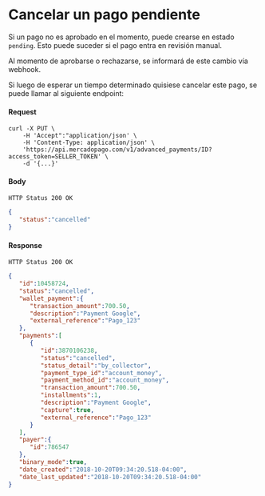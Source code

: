 # Cancelar un pago pendiente

Si un pago no es aprobado en el momento, puede crearse en estado `pending`. Esto puede suceder si el pago entra en revisión manual. 

Al momento de aprobarse o rechazarse, se informará de este cambio vía webhook. 

Si luego de esperar un tiempo determinado quisiese cancelar este pago, se puede llamar al siguiente endpoint:


#### Request
```curl
curl -X PUT \
    -H 'Accept":"application/json' \
    -H 'Content-Type: application/json' \
    'https://api.mercadopago.com/v1/advanced_payments/ID?access_token=SELLER_TOKEN' \
    -d '{...}'
```

#### Body
`HTTP Status 200 OK`
```json
{
   "status":"cancelled"
}
```

#### Response
`HTTP Status 200 OK`
```json
{
   "id":10458724,
   "status":"cancelled",
   "wallet_payment":{
      "transaction_amount":700.50,
      "description":"Payment Google",
      "external_reference":"Pago_123"
   },
   "payments":[
      {
         "id":3870106238,
         "status":"cancelled",
         "status_detail":"by_collector",
         "payment_type_id":"account_money",
         "payment_method_id":"account_money",
         "transaction_amount":700.50,
         "installments":1,
         "description":"Payment Google",
         "capture":true,
         "external_reference":"Pago_123"
      }
   ],
   "payer":{
      "id":786547
   },
   "binary_mode":true,
   "date_created":"2018-10-20T09:34:20.518-04:00",
   "date_last_updated":"2018-10-20T09:34:20.518-04:00"
}
```